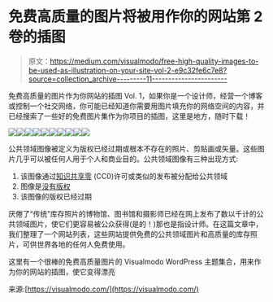 # 免费高质量的图片将被用作你的网站第 2 卷的插图

> 原文：<https://medium.com/visualmodo/free-high-quality-images-to-be-used-as-illustration-on-your-site-vol-2-e9c32fe6c7e8?source=collection_archive---------11----------------------->

免费高质量的图片作为你网站的插图 Vol. 1，如果你是一个设计师，经营一个博客或控制一个社交网络，你可能已经知道你需要用图片填充你的网络空间的内容，并已经搜索了一些好的免费图片集作为你项目的插图，这里是地方，随时下载！

![](img/7999acfc077bdfc6d20785d27bc09e4d.png)![](img/10d6f874ae34d983944d749bc396cc0b.png)![](img/4303fd4b970168a32789a3bcdd415313.png)![](img/09caea054f76c264a3a765327f2e513e.png)![](img/beece64facf2f040002de55351836956.png)![](img/1bd25a51ff55e2f935d252bdfa668805.png)![](img/a05dc3746284f733ed4c8064b7bf5bc8.png)![](img/f264fb04a81ca4d6fddd6bc1c1d6435b.png)![](img/c39bdc2601a30efba236fa431da00342.png)![](img/df70c7c90307289ea6dc738b526d98d4.png)

公共领域图像被定义为版权已经过期或根本不存在的照片、剪贴画或矢量。这些图片几乎可以被任何人用于个人和商业目的。公共领域图像有三种出现方式:

1.  该图像通过[知识共享零](https://creativecommons.org/share-your-work/public-domain/cc0/) (CC0)许可或类似的发布被分配给公共领域
2.  图像是[没有版权](https://blog.99cluster.com/blog/tips/public-domain-images-allowed/)
3.  该图像的版权已经过期

厌倦了“传统”库存照片的博物馆、图书馆和摄影师已经在网上发布了数以千计的公共领域图片，使它们更容易被公众获得(是的！)那也是指设计师。在这篇文章中，我们整理了一个网站列表，这些网站提供免费的公共领域图片和高质量的库存照片，可供世界各地的任何人免费使用。

这里有一个很棒的免费高质量图片的 Visualmodo WordPress 主题集合，用来作为你的网站的插图，使它变得漂亮

来源:[https://visualmodo.com/](https://visualmodo.com/)